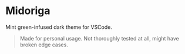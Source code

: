 # Midoriga

Mint green-infused dark theme for VSCode.

> Made for personal usage. Not thoroughly tested at all, might have broken edge cases.